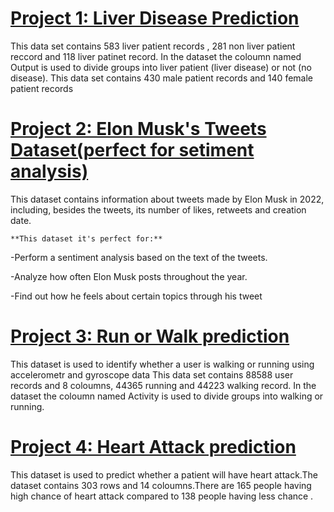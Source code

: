 # [Project 1: Liver Disease Prediction](https://github.com/vishnuptr1/Liver-Disease-Prediction.git)

This data set contains 583 liver patient records , 281 non liver patient reccord and 118 liver patinet record. In the dataset the coloumn named Output is used to divide groups into liver patient (liver disease) or not (no disease). This data set contains 430 male patient records and 140 female patient records


# [Project 2: Elon Musk's Tweets Dataset(perfect for setiment analysis)](https://github.com/vishnuptr1/Elon-musk.git)

This dataset contains information about tweets made by Elon Musk in 2022, including, besides the tweets, its number of likes, retweets and creation date.

 	**This dataset it's perfect for:**

-Perform a sentiment analysis based on the text of the tweets.

-Analyze how often Elon Musk posts throughout the year.

-Find out how he feels about certain topics through his tweet

# [Project 3: Run or Walk prediction ](https://github.com/vishnuptr1/walkrun.git)

This dataset is used to identify whether a user is walking or running using accelerometr and gyroscope data
This data set contains 88588 user records and 8 coloumns, 44365 running and 44223 walking record. In the dataset the coloumn named Activity is used to divide groups into walking or running.


# [Project 4: Heart Attack prediction ](https://github.com/vishnuptr1/Heart-Attack-Prediction.git)

 This dataset is used to predict whether a patient will have heart attack.The dataset contains 303 rows and 14 coloumns.There are  165 people having high chance of heart attack compared to 138 people having less chance .

